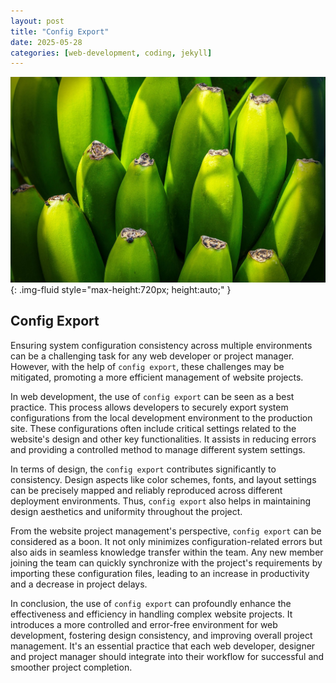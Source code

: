 ```yaml
---
layout: post
title: "Config Export"
date: 2025-05-28
categories: [web-development, coding, jekyll]
---
```


![Image](/assets/g182c82a05e2ead25ed53600d8e2a34a056ccf35e89e6c8fed7c1b2cc2aef738c2241e2de2a578e74b8a8ddd4ec4b0fadc9d3d2710b53899c007f562b2e22de99_1280.jpg){: .img-fluid style="max-height:720px; height:auto;" }

## Config Export

Ensuring system configuration consistency across multiple environments can be a challenging task for any web developer or project manager. However, with the help of `config export`, these challenges may be mitigated, promoting a more efficient management of website projects.

In web development, the use of `config export` can be seen as a best practice. This process allows developers to securely export system configurations from the local development environment to the production site. These configurations often include critical settings related to the website's design and other key functionalities. It assists in reducing errors and providing a controlled method to manage different system settings.

In terms of design, the `config export` contributes significantly to consistency. Design aspects like color schemes, fonts, and layout settings can be precisely mapped and reliably reproduced across different deployment environments. Thus, `config export` also helps in maintaining design aesthetics and uniformity throughout the project.

From the website project management's perspective, `config export` can be considered as a boon. It not only minimizes configuration-related errors but also aids in seamless knowledge transfer within the team. Any new member joining the team can quickly synchronize with the project's requirements by importing these configuration files, leading to an increase in productivity and a decrease in project delays.

In conclusion, the use of `config export` can profoundly enhance the effectiveness and efficiency in handling complex website projects. It introduces a more controlled and error-free environment for web development, fostering design consistency, and improving overall project management. It's an essential practice that each web developer, designer and project manager should integrate into their workflow for successful and smoother project completion.
